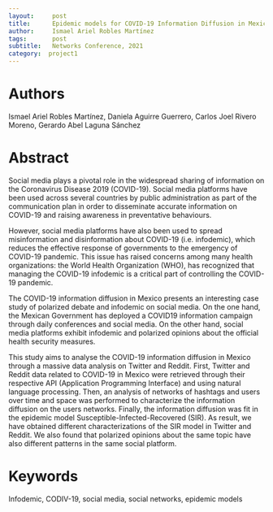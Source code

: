 ```yaml
---
layout:     post
title:      Epidemic models for COVID-19 Information Diffusion in Mexican Social Media
author:     Ismael Ariel Robles Martínez
tags: 		post
subtitle:  	Networks Conference, 2021
category:  project1
---
```

<!-- Start Writing Below in Markdown -->
# Authors
Ismael Ariel Robles Martínez, Daniela Aguirre Guerrero, Carlos Joel Rivero Moreno, Gerardo Abel Laguna Sánchez

# Abstract 

Social media plays a pivotal role in the widespread sharing of information on the Coronavirus
Disease 2019 (COVID-19). Social media platforms have been used across several countries by public administration as part of the communication plan in order to disseminate accurate information on COVID-19 and raising awareness in preventative behaviours.

However, social media platforms have also been used to spread misinformation and disinformation
about COVID-19 (i.e. infodemic), which reduces the effective response of governments to the
emergency of COVID-19 pandemic. This issue has raised concerns among many health organizations:
the World Health Organization (WHO), has recognized that managing the COVID-19 infodemic is a
critical part of controlling the COVID-19 pandemic.

The COVID-19 information diffusion in Mexico presents an interesting case study of polarized debate
and infodemic on social media. On the one hand, the Mexican Government has deployed a COVID19 information campaign through daily conferences and social media. On the other hand, social media platforms exhibit infodemic and polarized opinions about the official health security
measures.

This study aims to analyse the COVID-19 information diffusion in Mexico through a massive data
analysis on Twitter and Reddit. First, Twitter and Reddit data related to COVID-19 in Mexico were
retrieved through their respective API (Application Programming Interface) and using natural
language processing. Then, an analysis of networks of hashtags and users over time and space was
performed to characterize the information diffusion on the users networks. Finally, the information
diffusion was fit in the epidemic model Susceptible-Infected-Recovered (SIR). As result, we have
obtained different characterizations of the SIR model in Twitter and Reddit. We also found that
polarized opinions about the same topic have also different patterns in the same social platform.


# Keywords
Infodemic, CODIV-19, social media, social networks, epidemic models
